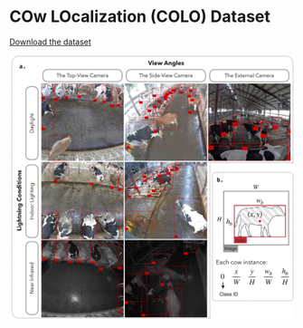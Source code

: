 # COw LOcalization (COLO) Dataset

[Download the dataset](https://github.com/Niche-Squad/COLO/releases/tag/v1.0.0)

![image](figure_1.jpg)

